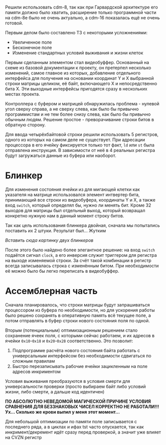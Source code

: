Решили использовать cdm-8, так как при Гарвардской архитектуре его памяти должно было хватить, расширение только программной части на cdm-8e было не очень актуально, а cdm-16 показалась ещё не очень готовой.

Первым делом было составлено ТЗ с некоторыми усложнениями:
- Увеличенное поле
- Бесконечное поле
- Изменение стандартных условий выживания и жизни клеток

Первым сделанным элементом стал видеобуффер. Основанный на схеме из базовой документации к проекту, он претерпел несколько изменений, самое главное из которых, добавление отдельного интерфейса для получения на основании координат Y и X выбранной строки матрицы целиком, её байт, включающего X и непосредственно бита X. Эти выходные интерфейсы пригодятся сразу в нескольких местах проекта.

Контроллера с буфером и матрицей обнаружилась проблема - нулевой угол сверху справа, а не сверху слева, как было бы привычно программистам и не тем более снизу слева, как было бы привычно обычным людям. Решение простое - преворачивание строки битов в обратную сторону. 

Для ввода четырёхбайтовой строки решили использовать 5 регистров, одного из которых на самом деле не существует. При адресации процессора в его ячейку фиксируется только тот факт, `ld` или `st` была отправлена инструкция. В зависимости от неё в 4 реальных регистра будут загружаться данные из буфера или наоборот.

# Блинкер
Для изменения состояния ячейки из для мигающей клетки как указателя на матрице использовался элемент интвертер бита, принимающий все строки из видеобуфера, координаты Y и X, а также вход `switch`, который определял бы, нужно ли менять бит. Кроме 32 выходов для матрицы был отдельный выход, который возвращал конкретно нужную нам в данный момент строку битов.

Так как цель использования блинкера двойная, сначала мы попытались поставить их 2 штуки. Результат был... Жутким

*Вставить сюда картинку двух блинкеров*

После этого было найдено более элегантное решение: на вход `switch` подаётся сигнал `clock`, а его инверсия служит триггером для регистра на выходе изменяемой строки. За счёт такой комбинации в регистр всегда записывалась строка с изменённым битом. При необходимости её можно было бы легко переписать в видеобуффер.

# Ассемблерная часть
Сначала планировалось, что строки матрицы будут запрашиваться процессором из буфера по необходимости, но для ускорения работы было решено сохранять в оперативную память всё текущее поле, а потом отправлять в буфер строки нового состояния поля по одной.

Вторым (потенциальным) оптимизационным решением стало сохранение ячеек поля, с которыми сейчас работаем, и их адресов в ячейки `0x10`-`0x18` и `0x20`-`0x28` соответственно. Это позволит:
1. Подпрограмме расчёта нового состояния байта работать с универсальным интерфейсом без необходимости сдвигаться по сложным правилам
2. Быстро перезаписывать рабочие ячейки зацикленным на поле адресов инкриментом

Условия выживания преобразуются в условия смерти для универсальности проверки (просто выбираем байт либо условий жизни, либо смерти, а дальше код идентичен)

**ПО АБСОЛЮТНО НЕВЕДОМОЙ МАГИЧЕСКОЙ ПРИЧИНЕ УСЛОВИЯ СРАВНЕНИЯ ДЛЯ БЕЗЗНАКОВЫХ ЧИСЕЛ КОРРЕКТНО НЕ РАБОТАЛИ!!! Ух... Сколько же крови выпил у меня этот момент...**

Для небольшой оптимизации по памяти поле записывается с последнего ряда, а в циклах и ифах tst часто опускается, так как инкримент/декремент идёт сразу перед проверкой, а значит уже влияет на CVZN регистр